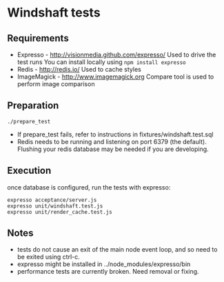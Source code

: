 Windshaft tests
===============

Requirements
------------

 * Expresso - http://visionmedia.github.com/expresso/
   Used to drive the test runs
   You can install locally using ```npm install expresso```
 * Redis - http://redis.io/
   Used to cache styles 
 * ImageMagick - http://www.imagemagick.org
   Compare tool is used to perform image comparison

Preparation
-----------

```
./prepare_test
```

 * If prepare_test fails, refer to instructions in
   fixtures/windshaft.test.sql
 * Redis needs to be running and listening on port 6379 (the default).
   Flushing your redis database may be needed if you are developing.

Execution
---------

once database is configured, run the tests with expresso:

```
expresso acceptance/server.js
expresso unit/windshaft.test.js
expresso unit/render_cache.test.js
```

Notes
-----
 * tests do not cause an exit of the main node event loop, and so
   need to be exited using ctrl-c.
 * expresso might be installed in ../node_modules/expresso/bin
 * performance tests are currently broken. Need removal or fixing.
